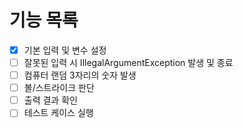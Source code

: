 # 기능 목록

- [x] 기본 입력 및 변수 설정
- [ ] 잘못된 입력 시 IllegalArgumentException 발생 및 종료
- [ ] 컴퓨터 랜덤 3자리의 숫자 발생
- [ ] 볼/스트라이크 판단
- [ ] 출력 결과 확인
- [ ] 테스트 케이스 실행